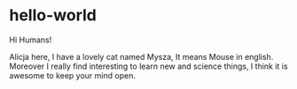 # hello-world

Hi Humans!

Alicja here, I have a lovely cat named Mysza, It means Mouse in english.
Moreover I really find interesting to learn new and science things, 
I think it is awesome to keep your mind open.

